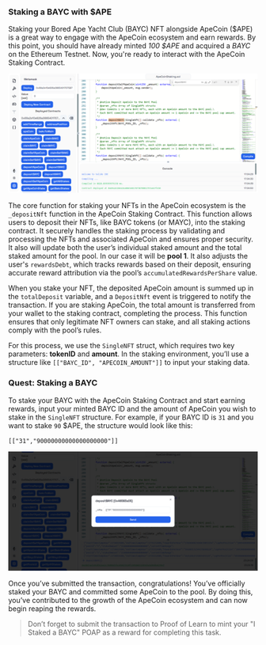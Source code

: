 ### Staking a BAYC with $APE

Staking your Bored Ape Yacht Club (BAYC) NFT alongside ApeCoin ($APE) is a great way to engage with the ApeCoin ecosystem and earn rewards. By this point, you should have already minted *100 $APE* and acquired a *BAYC* on the Ethereum Testnet. Now, you're ready to interact with the ApeCoin Staking Contract.

![](https://raw.githubusercontent.com/POLearn/staking-ape-coin/refs/heads/master/content/assets/images/ide_deposit_method.png)

The core function for staking your NFTs in the ApeCoin ecosystem is the `_depositNft` function in the ApeCoin Staking Contract. This function allows users to deposit their NFTs, like BAYC tokens (or MAYC), into the staking contract. It securely handles the staking process by validating and processing the NFTs and associated ApeCoin and ensures proper security. It also will update both the user’s individual staked amount and the total staked amount for the pool. In our case it will be **pool 1**. It also adjusts the user's `rewardsDebt`, which tracks rewards based on their deposit, ensuring accurate reward attribution via the pool’s `accumulatedRewardsPerShare` value.

When you stake your NFT, the deposited ApeCoin amount is summed up in the `totalDeposit` variable, and a `DepositNft` event is triggered to notify the transaction. If you are staking ApeCoin, the total amount is transferred from your wallet to the staking contract, completing the process. This function ensures that only legitimate NFT owners can stake, and all staking actions comply with the pool’s rules.

For this process, we use the `SingleNFT` struct, which requires two key parameters: **tokenID** and **amount**. In the staking environment, you’ll use a structure like `[["BAYC_ID", "APECOIN_AMOUNT"]]` to input your staking data.

### Quest: Staking a BAYC

To stake your BAYC with the ApeCoin Staking Contract and start earning rewards, input your minted BAYC ID and the amount of ApeCoin you wish to stake in the `SingleNFT` structure. For example, if your BAYC ID is `31` and you want to stake `90` $APE, the structure would look like this:

```
[["31","90000000000000000000"]]
```

![](https://raw.githubusercontent.com/POLearn/staking-ape-coin/refs/heads/master/content/assets/images/ide_deposit_bayc.png)

Once you’ve submitted the transaction, congratulations! You’ve officially staked your BAYC and committed some ApeCoin to the pool. By doing this, you’ve contributed to the growth of the ApeCoin ecosystem and can now begin reaping the rewards.

> Don’t forget to submit the transaction to Proof of Learn to mint your "I Staked a BAYC" POAP as a reward for completing this task.